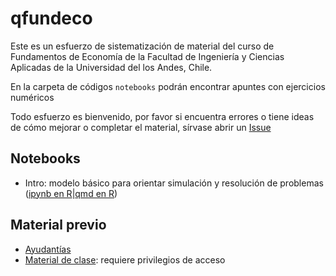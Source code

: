 # qfundeco

Este es un esfuerzo de sistematización de material del curso de Fundamentos de Economía de la Facultad de Ingeniería y Ciencias Aplicadas de la Universidad del los Andes, Chile.

En la carpeta de códigos `notebooks` podrán encontrar apuntes con ejercicios numéricos

Todo esfuerzo es bienvenido, por favor si encuentra errores o tiene ideas de cómo mejorar o completar el material, sírvase abrir un [Issue](https://github.com/ingUANDES/qfundeco/issues)

## Notebooks

- Intro: modelo básico para orientar simulación y resolución de problemas ([ipynb en R](https://github.com/ingUANDES/qfundeco/blob/main/notebooks/Intro.ipynb)|[qmd en R](https://github.com/ingUANDES/qfundeco/blob/main/notebooks/Intro.qmd))

## Material previo

- [Ayudantías](https://github.com/ingUANDES/FundEcoAy)
- [Material de clase](https://github.com/ingUANDES/fundeco): requiere privilegios de acceso
